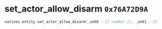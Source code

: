 # set_actor_allow_disarm `0x76A72D9A`

```lua
natives.entity.set_actor_allow_disarm(_unk0 --[[ number ]], _unk1 --[[ number ]])
```